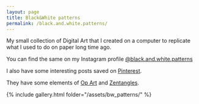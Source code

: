 ```yaml
---
layout: page
title: Black&White patterns
permalink: /black.and.white.patterns/
---
```


My small collection of Digital Art that I created on a computer to replicate what I used to do on paper long time ago.

You can find the same on my Instagram profile [@black.and.white.patterns](https://instagram.com/black.and.white.patterns)

I also have some interesting posts saved on [Pinterest](https://www.pinterest.it/enryolto/).

They have some elements of [Op Art](https://en.wikipedia.org/wiki/Op_art) and [Zentangles](https://zentangle.com/).

{% include gallery.html folder="/assets/bw_patterns/" %}
